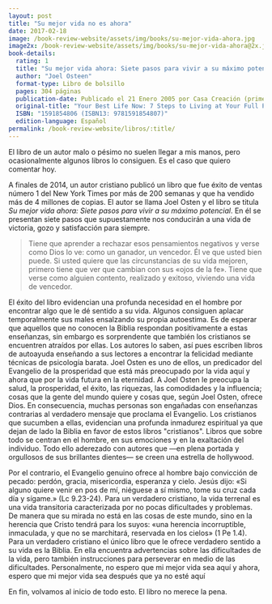 ```yaml
---
layout: post
title: "Su mejor vida no es ahora"
date: 2017-02-18
image: /book-review-website/assets/img/books/su-mejor-vida-ahora.jpg
image2x: /book-review-website/assets/img/books/su-mejor-vida-ahora@2x.jpg
book-details:
  rating: 1
  title: "Su mejor vida ahora: Siete pasos para vivir a su máximo potencial"
  author: "Joel Osteen"
  format-type: Libro de bolsillo
  pages: 304 páginas
  publication-date: Publicado el 21 Enero 2005 por Casa Creación (primera publicación 1 Octubre 2004)
  original-title: "Your Best Life Now: 7 Steps to Living at Your Full Potential"
  ISBN: "1591854806 (ISBN13: 9781591854807)"
  edition-language: Español
permalink: /book-review-website/libros/:title/
---
```


El libro de un autor malo o pésimo no suelen llegar a mis manos, pero ocasionalmente algunos libros lo consiguen.<!--more--> Es el caso que quiero comentar hoy.

A finales de 2014, un autor cristiano publicó un libro que fue éxito de ventas número 1 del New York Times por más de 200 semanas y que ha vendido más de 4 millones de copias. El autor se llama Joel Osten y el libro se titula _Su mejor vida ahora: Siete pasos para vivir a su máximo potencial_. En él se presentan siete pasos que supuestamente nos conducirán a una vida de victoria, gozo y satisfacción para siempre.

> Tiene que aprender a rechazar esos pensamientos negativos y verse como Dios lo ve: como un ganador, un vencedor. Él ve que usted bien puede. Si usted quiere que las circunstancias de su vida mejoren, primero tiene que ver que cambian con sus «ojos de la fe». Tiene que verse como alguien contento, realizado y exitoso, viviendo una vida de vencedor.

El éxito del libro evidencian una profunda necesidad en el hombre por encontrar algo que le dé sentido a su vida. Algunos consiguen aplacar temporalmente sus males ensalzando su propia autoestima. Es de esperar que aquellos que no conocen la Biblia respondan positivamente a estas enseñanzas, sin embargo es sorprendente que también los cristianos se encuentren atraídos por ellas. Los autores lo saben, así pues escriben libros de autoayuda enseñando a sus lectores a encontrar la felicidad mediante técnicas de psicología barata. Joel Osten es uno de ellos, un predicador del Evangelio de la prosperidad que está más preocupado por la vida aquí y ahora que por la vida futura en la eternidad. A Joel Osten le preocupa la salud, la prosperidad, el éxito, las riquezas, las comodidades y la influencia; cosas que la gente del mundo quiere y cosas que, según Joel Osten, ofrece Dios. En consecuencia, muchas personas son engañadas con enseñanzas contrarias al verdadero mensaje que proclama el Evangelio. Los cristianos que sucumben a ellas, evidencian una profunda inmadurez espiritual ya que dejan de lado la Biblia en favor de estos libros "cristianos". Libros que sobre todo se centran en el hombre, en sus emociones y en la exaltación del individuo. Todo ello aderezado con autores que —en plena portada y orgullosos de sus brillantes dientes— se creen una estrella de hollywood.

Por el contrario, el Evangelio genuino ofrece al hombre bajo convicción de pecado: perdón, gracia, misericordia, esperanza y cielo. Jesús dijo: «Si alguno quiere venir en pos de mí, niéguese a sí mismo, tome su cruz cada día y sígame.» (Lc 9.23-24). Para un verdadero cristiano, la vida terrenal es una vida transitoria caracterizada por no pocas dificultades y problemas. De manera que su mirada no está en las cosas de este mundo, sino en la herencia que Cristo tendrá para los suyos: «una herencia incorruptible, inmaculada, y que no se marchitará, reservada en los cielos» (1 Pe 1.4). Para un verdadero cristiano el único libro que le ofrece verdadero sentido a su vida es la Biblia. En ella encuentra advertencias sobre las dificultades de la vida, pero también instrucciones para perseverar en medio de las dificultades. Personalmente, no espero que mi mejor vida sea aquí y ahora, espero que mi mejor vida sea después que ya no esté aquí

En fin, volvamos al inicio de todo esto. El libro no merece la pena.
